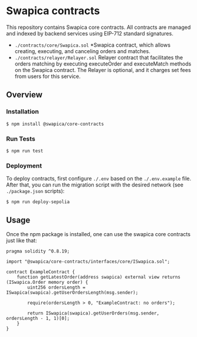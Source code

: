 # Swapica contracts

This repository contains Swapica core contracts. All contracts are managed and indexed by backend services using EIP-712 standard signatures.
- `./contracts/core/Swapica.sol` *Swapica contract, which allows creating, executing, and canceling orders and matches.
- `./contracts/relayer/Relayer.sol` Relayer contract that facilitates the orders matching by executing executeOrder and executeMatch methods on the Swapica contract. The Relayer is optional, and it charges set fees from users for this service.

## Overview

###  Installation

```console
$ npm install @swapica/core-contracts
```

###  Run Tests

```console
$ npm run test
```

### Deployment
To deploy contracts, first configure `./.env` based on the `./.env.example` file. After that, you can run the migration script with the desired network (see `./package.json` scripts):

```console
$ npm run deploy-sepolia
```

## Usage

Once the npm package is installed, one can use the swapica core contracts just like that:

```solidity
pragma solidity ^0.8.19;

import "@swapica/core-contracts/interfaces/core/ISwapica.sol";

contract ExampleContract {
    function getLatestOrder(address swapica) external view returns (ISwapica.Order memory order) {
        uint256 ordersLength = ISwapica(swapica).getUserOrdersLength(msg.sender);

        require(ordersLength > 0, "ExampleContract: no orders");

        return ISwapica(swapica).getUserOrders(msg.sender, ordersLength - 1, 1)[0];
    }
}
```
